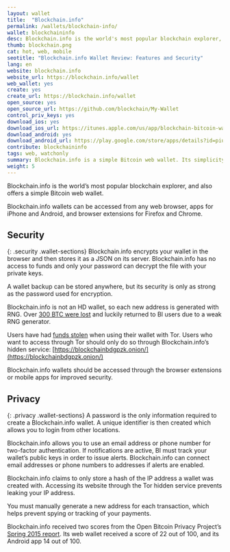 ```yaml
---
layout: wallet
title:  "Blockchain.info"
permalink: /wallets/blockchain-info/
wallet: blockchaininfo
desc: Blockchain.info is the world's most popular blockchain explorer, but also offers a simple Bitcoin wallet for Android, iOS, and the web.
thumb: blockchain.png
cat: hot, web, mobile
seotitle: "Blockchain.info Wallet Review: Features and Security"
lang: en
website: blockchain.info
website_url: https://blockchain.info/wallet
web_wallet: yes
create: yes
create_url: https://blockchain.info/wallet
open_source: yes
open_source_url: https://github.com/blockchain/My-Wallet
control_priv_keys: yes
download_ios: yes
download_ios_url: https://itunes.apple.com/us/app/blockchain-bitcoin-wallet/id493253309?mt=8
download_android: yes
download_android_url: https://play.google.com/store/apps/details?id=piuk.blockchain.android&hl=en
contribute: blockchaininfo
tags: web, watchonly
summary: Blockchain.info is a simple Bitcoin web wallet. Its simplicity makes it a good choice for people opening their first Bitcoin wallet. Blockchain.info wallets can be accessed from any web browser, apps for iPhone and Android, and browser extensions for Firefox and Chrome. 
weight: 5
---
```

Blockchain.info is the world’s most popular blockchain explorer, and also offers a simple Bitcoin web wallet.

Blockchain.info wallets can be accessed from any web browser, apps for iPhone and Android, and browser extensions for Firefox and Chrome.

## Security
{: .security .wallet-sections}
Blockchain.info encrypts your wallet in the browser and then stores it as a JSON on its server.  Blockchain.info has no access to funds and only your password can decrypt the file with your private keys.

A wallet backup can be stored anywhere, but its security is only as strong as the password used for encryption.

Blockchain.info is not an HD wallet, so each new address is generated with RNG. Over [300 BTC were lost](http://www.coinsetter.com/bitcoin-news/2014/12/14/300-bitcoins-swept-blockchain-info-wallets-1992) and luckily returned to BI users due to a weak RNG generator.

Users have had [funds stolen](http://www.bitcoinaffiliatenetwork.com/blog/bryan/how-hackers-used-tor-to-rob-blockchain-info-and-localbitcoins-users/) when using their wallet with Tor. Users who want to access through Tor should only do so through Blockchain.info’s hidden service: [https://blockchainbdgpzk.onion/](https://blockchainbdgpzk.onion/)

Blockchain.info wallets should be accessed through the browser extensions or mobile apps for improved security.

## Privacy
{: .privacy .wallet-sections}
A password is the only information required to create a Blockchain.info wallet. A unique identifier is then created which allows you to login from other locations.

Blockchain.info allows you to use an email address or phone number for two-factor authentication. If notifications are active, BI must track your wallet’s public keys in order to issue alerts. Blockchain.info can connect email addresses or phone numbers to addresses if alerts are enabled.

Blockchain.info claims to only store a hash of the IP address a wallet was created with. Accessing its website through the Tor hidden service prevents leaking your IP address.

You must manually generate a new address for each transaction, which helps prevent spying or tracking of your payments.

Blockchain.info received two scores from the Open Bitcoin Privacy Project’s [Spring 2015 report](http://openbitcoinprivacyproject.org/2015/05/spring-2015-wallet-privacy-rating-report/). Its web wallet received a score of 22 out of 100, and its Android app 14 out of 100.